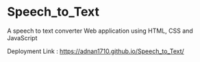 # Speech_to_Text
A speech to text converter Web application using HTML, CSS and JavaScript

Deployment Link : https://adnan1710.github.io/Speech_to_Text/
